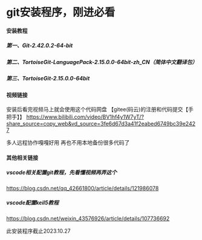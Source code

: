 # git安装程序，刚进必看

#### 安装教程
##### 第一、Git-2.42.0.2-64-bit

##### 第二、TortoiseGit-LanguagePack-2.15.0.0-64bit-zh_CN（简体中文翻译包）

##### 第三、TortoiseGit-2.15.0.0-64bit

#### 视频链接
安装后看完视频马上就会使用这个代码网盘
【gitee(码云)的注册和代码提交【手把手】】 https://www.bilibili.com/video/BV1hf4y1W7yT/?share_source=copy_web&vd_source=3fe6d67d3a41f2eabed6749bc39e2427

多人远程协作嘎嘎好用
再也不用本地备份很多代码了

#### 其他相关链接
##### vscode相关配置git教程，先看懂视频再弄这个
https://blog.csdn.net/qq_42661800/article/details/121986078
##### vscode配置keil5教程
https://blog.csdn.net/weixin_43576926/article/details/107736692

此安装程序截止2023.10.27